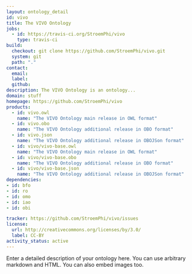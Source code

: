```yaml
---
layout: ontology_detail
id: vivo
title: The VIVO Ontology
jobs:
  - id: https://travis-ci.org/StroemPhi/vivo
    type: travis-ci
build:
  checkout: git clone https://github.com/StroemPhi/vivo.git
  system: git
  path: "."
contact:
  email: 
  label: 
  github: 
description: The VIVO Ontology is an ontology...
domain: stuff
homepage: https://github.com/StroemPhi/vivo
products:
  - id: vivo.owl
    name: "The VIVO Ontology main release in OWL format"
  - id: vivo.obo
    name: "The VIVO Ontology additional release in OBO format"
  - id: vivo.json
    name: "The VIVO Ontology additional release in OBOJSon format"
  - id: vivo/vivo-base.owl
    name: "The VIVO Ontology main release in OWL format"
  - id: vivo/vivo-base.obo
    name: "The VIVO Ontology additional release in OBO format"
  - id: vivo/vivo-base.json
    name: "The VIVO Ontology additional release in OBOJSon format"
dependencies:
- id: bfo
- id: ro
- id: omo
- id: iao
- id: obi

tracker: https://github.com/StroemPhi/vivo/issues
license:
  url: http://creativecommons.org/licenses/by/3.0/
  label: CC-BY
activity_status: active
---
```


Enter a detailed description of your ontology here. You can use arbitrary markdown and HTML.
You can also embed images too.

